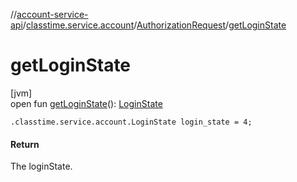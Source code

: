 //[account-service-api](../../../index.md)/[classtime.service.account](../index.md)/[AuthorizationRequest](index.md)/[getLoginState](get-login-state.md)

# getLoginState

[jvm]\
open fun [getLoginState](get-login-state.md)(): [LoginState](../-login-state/index.md)

`.classtime.service.account.LoginState login_state = 4;`

#### Return

The loginState.
